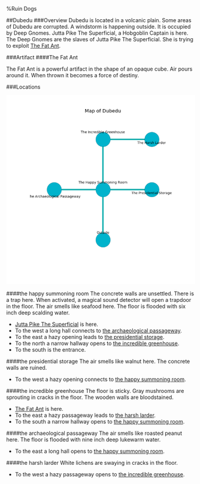%Ruin Dogs

##Dubedu
###Overview
Dubedu is located in a volcanic plain. Some areas of Dubedu are corrupted. A windstorm is happening outside. It is occupied by Deep Gnomes. <a name="Jutta-Pike-The-Superficial"></a>Jutta Pike The Superficial, a Hobgoblin Captain is here. The Deep Gnomes are the slaves of Jutta Pike The Superficial. She  is trying to exploit [The Fat Ant](#The-Fat-Ant). 



###Artifact
####<a name="The-Fat-Ant"></a>The Fat Ant


The Fat Ant is a powerful artifact in the shape of an opaque cube. Air pours around it. When thrown it becomes a force of destiny. 





###Locations


![](../v2/images/Dubedu.png)

####<a name="the-happy-summoning-room"></a>the happy summoning room
The concrete walls are unsettled. There is a trap here. When activated, a magical sound detector will open a trapdoor in the floor. The air smells like seafood here. The floor is flooded with six inch deep scalding water. 



* [Jutta Pike The Superficial](#Jutta-Pike-The-Superficial) is here.
* To the west a long hall connects to [the archaeological passageway](#the-archaeological-passageway).
* To the east a hazy opening leads to [the presidential storage](#the-presidential-storage).
* To the north a narrow hallway opens to [the incredible greenhouse](#the-incredible-greenhouse).
* To the south is the entrance.


####<a name="the-presidential-storage"></a>the presidential storage
The air smells like walnut here. The concrete walls are ruined. 



* To the west a hazy opening connects to [the happy summoning room](#the-happy-summoning-room).


####<a name="the-incredible-greenhouse"></a>the incredible greenhouse
The floor is sticky. Gray mushrooms are sprouting in cracks in the floor. The wooden walls are bloodstained. 



* [The Fat Ant](#The-Fat-Ant) is here.
* To the east a hazy passageway leads to [the harsh larder](#the-harsh-larder).
* To the south a narrow hallway opens to [the happy summoning room](#the-happy-summoning-room).


####<a name="the-archaeological-passageway"></a>the archaeological passageway
The air smells like roasted peanut here. The floor is flooded with nine inch deep lukewarm water. 



* To the east a long hall opens to [the happy summoning room](#the-happy-summoning-room).


####<a name="the-harsh-larder"></a>the harsh larder
White lichens are swaying in cracks in the floor. 



* To the west a hazy passageway opens to [the incredible greenhouse](#the-incredible-greenhouse).


